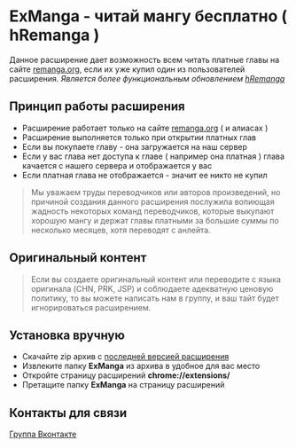 # ExManga - читай мангу бесплатно ( hRemanga )

Данное расширение дает возможность всем читать платные главы на сайте
[remanga.org](https://remanga.org), если их уже купил один из пользователей расширения.
_Является более функциональным обновлением [hRemanga](https://github.com/skoniks/hRemanga)_

## Принцип работы расширения

- Расширение работает только на сайте [remanga.org](https://remanga.org) ( и алиасах )
- Расширение выполняется только при открытии платных глав
- Если вы покупаете главу - она загружается на наш сервер
- Если у вас глава нет доступа к главе ( например она платная )
  глава качается с нашего сервера и отображается у вас
- Если платная глава не отображается - значит ее никто не купил

> Мы уважаем труды переводчиков или авторов произведений,
> но причиной создания данного расширения послужила вопиющая
> жадность некоторых команд переводчиков, которые выкупают
> хорошую мангу и держат главы платными за большие суммы по
> несколько месяцев, хотя переводят с анлейта.

## Оригинальный контент

> Если вы создаете оригинальный контент или переводите с языка
> оригинала (CHN, PRK, JSP) и соблюдаете адекватную ценовую
> политику, то вы можете написать нам в группу, и ваш тайт
> будет игнорироваться расширением.

<!-- ## Установка из каталога

- Откройте [страницу расширения](https://chrome.google.com/webstore/detail/exmanga/ncoolbhoccaekcmodfondnhfbelhghjc) в Chrome Webstore
- Нажмите **установить** *(не забудьте поставить 5 звезд)* -->

## Установка вручную

- Скачайте zip архив с [последней версией расширения](https://github.com/skoniks/exmanga-ext/tags)
- Извлеките папку **ExManga** из архива в удобное для вас место
- Откройте страницу расширений **chrome://extensions/**
- Претащите папку **ExManga** на страницу расширений

## Контакты для связи

[Группа Вконтакте](https://vk.com/exmng)
